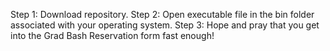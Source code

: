 Step 1: Download repository.
Step 2: Open executable file in the bin folder associated with your operating system.
Step 3: Hope and pray that you get into the Grad Bash Reservation form fast enough!